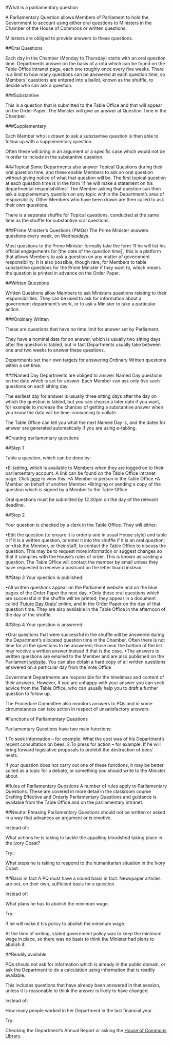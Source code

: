 #What is a parliamentary question

A Parliamentary Question allows Members of Parliament to hold the Government to account using either oral questions to Ministers in the Chamber of the House of Commons or written questions.  

Ministers are obliged to provide answers to these questions.

##Oral Questions 

 Each day in the Chamber (Monday to Thursday) starts with an oral question time. Departments answer on the basis of a rota which can be found on the Table Office intranet page, each one roughly once every five weeks. There is a limit to how many questions can be answered at each question time, so Members’ questions are entered into a ballot, known as the shuffle, to decide who can ask a question.

###Substantive 

This is a question that is submitted to the Table Office and that will appear on the Order Paper. The Minister will give an answer at Question Time in the Chamber.

###Supplementary

Each Member who is drawn to ask a substantive question is then able to follow up with a supplementary question.

Often these will bring in an argument or a specific case which would not be in order to include in the substantive question.

###Topical
Some Departments also answer Topical Questions during their oral question time, and these enable Members to ask an oral question without giving notice of what that question will be. The first topical question at each question time is in the form ‘If he will make a statement on his departmental responsibilities’. The Member asking that question can then ask a supplementary question on any topic within the Department’s area of responsibility. Other Members who have been drawn are then called to ask their own questions.

There is a separate shuffle for Topical questions, conducted at the same time as the shuffle for substantive oral questions.

###Prime Minister's Questions (PMQs) 
The Prime Minister answers questions every week, on Wednesdays. 

Most questions to the Prime Minister formally take the form ‘If he will list his official engagements for [the date of the question time]’; this is a platform that allows Members to ask a question on any matter of government responsibility. It is also possible, though rare, for Members to table substantive questions for the Prime Minister if they want to, which means the question is printed in advance on the Order Paper.

##Written Questions 
 
 Written Questions allow Members to ask Ministers questions relating to their responsibilities. They can be used to ask for information about a government department’s work, or to ask a Minister to take a particular action.

###Ordinary Written

These are questions that have no time limit for answer set by Parliament. 

They have a nominal date for an answer, which is usually two sitting days after the question is tabled, but in fact Departments usually take between one and two weeks to answer these questions. 

Departments set their own targets for answering Ordinary Written questions within a set time.

###Named Day
Departments are obliged to answer Named Day questions on the date which is set for answer. Each Member can ask only five such questions on each sitting day.

The earliest day for answer is usually three sitting days after the day on which the question is tabled, but you can choose a later date if you want, for example to increase the chances of getting a substantive answer when you know the data will be time-consuming to collate.

The Table Office can tell you what the next Named Day is, and the dates for answer are generated automatically if you are using e-tabling.

#Creating parliamentary questions

##Step 1

Table a question, which can be done by:
 
•E-tabling, which is available to Members when they are logged on to their parliamentary account. A link can be found on the Table Office intranet page. Click [here](https://intranet.parliament.uk/people-offices/offices-departments/commons-departments/chamber-committee-services/table-office/) to view this.
•A Member in person in the Table Office
•A Member on behalf of another Member
•Bringing or sending a copy of the question which is signed by a Member to the Table Office

Oral questions must be submitted by 12.30pm on the day of the relevant deadline.


##Step 2

Your question is checked by a clerk in the Table Office. They will either:

•Edit the question (to ensure it is orderly and in usual House style) and table it if it is a written question, or enter it into the shuffle if it is an oral question; or
•Ask the Member, or their staff, to contact the Table Office to discuss the question. This may be to request more information or suggest changes so that it complies with the House’s rules of order. This is known as carding a question. The Table Office will contact the member by email unless they have requested to receive a postcard on the letter board instead.

##Step 3
Your question is published:
 
•All written questions appear on the Parliament website and on the blue pages of the Order Paper the next day.
•Only those oral questions which are successful in the shuffle will be printed; they appear in a document called [‘Future Day Orals’](https://www.publications.parliament.uk/pa/cm/cmfutoral/futoral.htm) online, and in the Order Paper on the day of that question time. They are also available in the Table Office in the afternoon of the day of the shuffle.


##Step 4
Your question is answered:
 
•Oral questions that were successful in the shuffle will be answered during the Department’s allocated question time in the Chamber. Often there is not time for all the questions to be answered; those near the bottom of the list may receive a written answer instead if that is the case.
•The answers to written questions are emailed to the Member and are also published on the Parliament [website](http://www.parliament.uk/business/publications/written-questions-answers-statements/written-questions-answers/). You can also obtain a hard copy of all written questions answered on a particular day from the Vote Office

Government Departments are responsible for the timeliness and content of their answers. However, if you are unhappy with your answer you can seek advice from the Table Office, who can usually help you to draft a further question to follow up. 

The Procedure Committee also monitors answers to PQs and in some circumstances can take action in respect of unsatisfactory answers.

#Functions of Parliamentary Questions

Parliamentary Questions have two main functions:


1.To seek information – for example:  What the cost was of his Department’s recent consultation on bees.
2.To press for action – for example:  If he will bring forward legislative proposals to prohibit the destruction of bees’ nests.
 

If your question does not carry out one of these functions, it may be better suited as a topic for a debate, or something you should write to the Minister about.

#Rules of Parliamentary Questions
A number of rules apply to Parliamentary Questions. These are covered in more detail in the classroom course Drafting Effective and Orderly Parliamentary Questions and guidance is available from the Table Office and on the parliamentary intranet.

##Neutral Phrasing
Parliamentary Questions should not be written or asked in a way that advances an argument or is emotive.
 
Instead of::

What actions he is taking to tackle the appalling bloodshed taking place in the Ivory Coast?

Try::

What steps he is taking to respond to the humanitarian situation in the Ivory Coast.


##Basis in fact
A PQ must have a sound basis in fact. Newspaper articles are not, on their own, sufficient basis for a question.

Instead of:

What plans he has to abolish the minimum wage.

Try:

If he will make it his policy to abolish the minimum wage.

At the time of writing, stated government policy was to keep the minimum wage in place, so there was no basis to think the Minister had plans to abolish it.

##Readily available

PQs should not ask for information which is already in the public domain, or ask the Department to do a calculation using information that is readily available. 

 

This includes questions that have already been answered in that session, unless it is reasonable to think the answer is likely to have changed.

 

Instead of:

How many people worked in her Department in the last financial year.

 

Try:

Checking the Department’s Annual Report or asking the [House of Commons Library](https://intranet.parliament.uk/research-online/commons-library-services/).